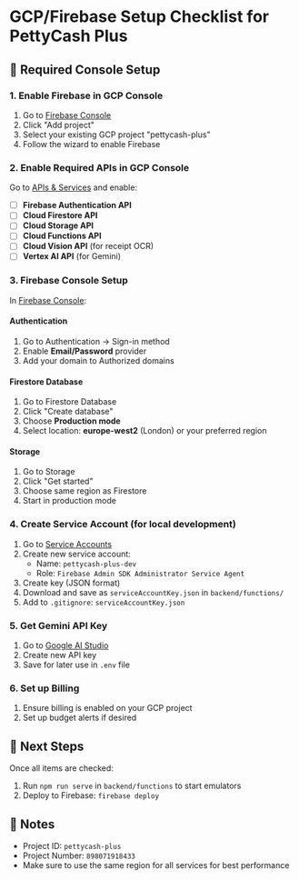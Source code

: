 # GCP/Firebase Setup Checklist for PettyCash Plus

## 🔧 Required Console Setup

### 1. Enable Firebase in GCP Console
1. Go to [Firebase Console](https://console.firebase.google.com/)
2. Click "Add project"
3. Select your existing GCP project "pettycash-plus"
4. Follow the wizard to enable Firebase

### 2. Enable Required APIs in GCP Console
Go to [APIs & Services](https://console.cloud.google.com/apis/dashboard?project=pettycash-plus) and enable:

- [ ] **Firebase Authentication API**
- [ ] **Cloud Firestore API**
- [ ] **Cloud Storage API**
- [ ] **Cloud Functions API**
- [ ] **Cloud Vision API** (for receipt OCR)
- [ ] **Vertex AI API** (for Gemini)

### 3. Firebase Console Setup
In [Firebase Console](https://console.firebase.google.com/project/pettycash-plus/overview):

#### Authentication
1. Go to Authentication → Sign-in method
2. Enable **Email/Password** provider
3. Add your domain to Authorized domains

#### Firestore Database
1. Go to Firestore Database
2. Click "Create database"
3. Choose **Production mode**
4. Select location: **europe-west2** (London) or your preferred region

#### Storage
1. Go to Storage
2. Click "Get started"
3. Choose same region as Firestore
4. Start in production mode

### 4. Create Service Account (for local development)
1. Go to [Service Accounts](https://console.cloud.google.com/iam-admin/serviceaccounts?project=pettycash-plus)
2. Create new service account:
   - Name: `pettycash-plus-dev`
   - Role: `Firebase Admin SDK Administrator Service Agent`
3. Create key (JSON format)
4. Download and save as `serviceAccountKey.json` in `backend/functions/`
5. Add to `.gitignore`: `serviceAccountKey.json`

### 5. Get Gemini API Key
1. Go to [Google AI Studio](https://makersuite.google.com/app/apikey)
2. Create new API key
3. Save for later use in `.env` file

### 6. Set up Billing
1. Ensure billing is enabled on your GCP project
2. Set up budget alerts if desired

## 🚀 Next Steps

Once all items are checked:
1. Run `npm run serve` in `backend/functions` to start emulators
2. Deploy to Firebase: `firebase deploy`

## 📝 Notes
- Project ID: `pettycash-plus`
- Project Number: `898071918433`
- Make sure to use the same region for all services for best performance 